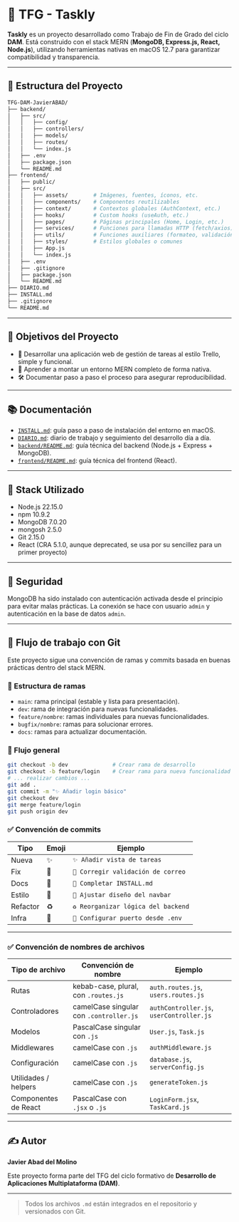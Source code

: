 # 📌 TFG - Taskly

**Taskly** es un proyecto desarrollado como Trabajo de Fin de Grado del ciclo **DAM**. Está construido con el stack MERN (**MongoDB, Express.js, React, Node.js**), utilizando herramientas nativas en macOS 12.7 para garantizar compatibilidad y transparencia.

---

## 📁 Estructura del Proyecto

```bash
TFG-DAM-JavierABAD/
├── backend/
│   ├── src/
│   │   ├── config/
│   │   ├── controllers/
│   │   ├── models/
│   │   ├── routes/
│   │   └── index.js
│   ├── .env
│   ├── package.json
│   └── README.md
├── frontend/
│   ├── public/
│   ├── src/
│   │   ├── assets/        # Imágenes, fuentes, íconos, etc.
│   │   ├── components/    # Componentes reutilizables
│   │   ├── context/       # Contextos globales (AuthContext, etc.)
│   │   ├── hooks/         # Custom hooks (useAuth, etc.)
│   │   ├── pages/         # Páginas principales (Home, Login, etc.)
│   │   ├── services/      # Funciones para llamadas HTTP (fetch/axios)
│   │   ├── utils/         # Funciones auxiliares (formateo, validación)
│   │   ├── styles/        # Estilos globales o comunes
│   │   ├── App.js
│   │   └── index.js
│   ├── .env
│   ├── .gitignore
│   ├── package.json
│   └── README.md
├── DIARIO.md
├── INSTALL.md
├── .gitignore
└── README.md
```

---

## 📌 Objetivos del Proyecto

* 🧠 Desarrollar una aplicación web de gestión de tareas al estilo Trello, simple y funcional.
* 🚀 Aprender a montar un entorno MERN completo de forma nativa.
* 🛠️ Documentar paso a paso el proceso para asegurar reproducibilidad.

---

## 📚 Documentación

* [`INSTALL.md`](./INSTALL.md): guía paso a paso de instalación del entorno en macOS.
* [`DIARIO.md`](./DIARIO.md): diario de trabajo y seguimiento del desarrollo día a día.
* [`backend/README.md`](./backend/README.md): guía técnica del backend (Node.js + Express + MongoDB).
* [`frontend/README.md`](./frontend/README.md): guía técnica del frontend (React).

---

## 🧪 Stack Utilizado

* Node.js 22.15.0
* npm 10.9.2
* MongoDB 7.0.20
* mongosh 2.5.0
* Git 2.15.0
* React (CRA 5.1.0, aunque deprecated, se usa por su sencillez para un primer proyecto)

---

## 🔐 Seguridad

MongoDB ha sido instalado con autenticación activada desde el principio para evitar malas prácticas. La conexión se hace con usuario `admin` y autenticación en la base de datos `admin`.

---

## 🚀 Flujo de trabajo con Git

Este proyecto sigue una convención de ramas y commits basada en buenas prácticas dentro del stack MERN.

### 🔀 Estructura de ramas

* `main`: rama principal (estable y lista para presentación).
* `dev`: rama de integración para nuevas funcionalidades.
* `feature/nombre`: ramas individuales para nuevas funcionalidades.
* `bugfix/nombre`: ramas para solucionar errores.
* `docs`: ramas para actualizar documentación.

### 📌 Flujo general

```bash
git checkout -b dev              # Crear rama de desarrollo
git checkout -b feature/login    # Crear rama para nueva funcionalidad
# ... realizar cambios ...
git add .
git commit -m "✨ Añadir login básico"
git checkout dev
git merge feature/login
git push origin dev
```

### ✅ Convención de commits

| Tipo     | Emoji | Ejemplo                             |
| -------- | ----- | ----------------------------------- |
| Nueva    | ✨    | `✨ Añadir vista de tareas`         |
| Fix      | 🐛    | `🐛 Corregir validación de correo`  |
| Docs     | 📝    | `📝 Completar INSTALL.md`           |
| Estilo   | 💄    | `💄 Ajustar diseño del navbar`      |
| Refactor | ♻️    | `♻️ Reorganizar lógica del backend` |
| Infra    | 🔧    | `🔧 Configurar puerto desde .env`   |

---

### ✅ Convención de nombres de archivos

| Tipo de archivo      | Convención de nombre                    | Ejemplo                                  |
| -------------------- | --------------------------------------- | ---------------------------------------- |
| Rutas                | kebab-case, plural, con `.routes.js`    | `auth.routes.js`, `users.routes.js`      |
| Controladores        | camelCase singular con `.controller.js` | `authController.js`, `userController.js` |
| Modelos              | PascalCase singular con `.js`           | `User.js`, `Task.js`                     |
| Middlewares          | camelCase con `.js`                     | `authMiddleware.js`                      |
| Configuración        | camelCase con `.js`                     | `database.js`, `serverConfig.js`         |
| Utilidades / helpers | camelCase con `.js`                     | `generateToken.js`                       |
| Componentes de React | PascalCase con `.jsx` o `.js`           | `LoginForm.jsx`, `TaskCard.js`           |

---

## ✍️ Autor

**Javier Abad del Molino**

Este proyecto forma parte del TFG del ciclo formativo de **Desarrollo de Aplicaciones Multiplataforma (DAM)**.

---

> Todos los archivos `.md` están integrados en el repositorio y versionados con Git.
